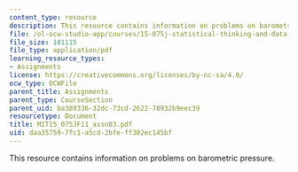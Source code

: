 ```yaml
---
content_type: resource
description: This resource contains information on problems on barometric pressure.
file: /ol-ocw-studio-app/courses/15-075j-statistical-thinking-and-data-analysis-fall-2011/daa357597fc1a5cd2bfeff302ec145bf_MIT15_075JF11_assn03.pdf
file_size: 181115
file_type: application/pdf
learning_resource_types:
- Assignments
license: https://creativecommons.org/licenses/by-nc-sa/4.0/
ocw_type: OCWFile
parent_title: Assignments
parent_type: CourseSection
parent_uid: ba389336-32dc-73cd-2622-78932b9eec39
resourcetype: Document
title: MIT15_075JF11_assn03.pdf
uid: daa35759-7fc1-a5cd-2bfe-ff302ec145bf
---
```

This resource contains information on problems on barometric pressure.